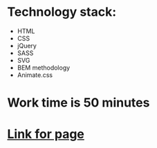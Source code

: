 # Technology stack:
* HTML
* CSS
* jQuery
* SASS
* SVG
* BEM methodology
* Animate.css

# Work time is 50 minutes

# [Link for page](https://nikita1999ua.github.io/windsor.github.io/)



